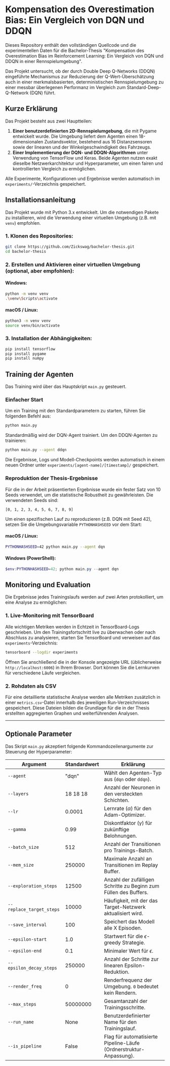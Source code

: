 # Kompensation des Overestimation Bias: Ein Vergleich von DQN und DDQN

Dieses Repository enthält den vollständigen Quellcode und die experimentellen Daten für die Bachelor-Thesis "Kompensation des Overestimation Bias im Reinforcement Learning: Ein Vergleich von DQN und DDQN in einer Rennspielumgebung".

Das Projekt untersucht, ob der durch Double Deep Q-Networks (DDQN) eingeführte Mechanismus zur Reduzierung der Q-Wert-Überschätzung auch in einer merkmalsbasierten, deterministischen Rennspielumgebung zu einer messbar überlegenen Performanz im Vergleich zum Standard-Deep-Q-Network (DQN) führt.

## Kurze Erklärung

Das Projekt besteht aus zwei Hauptteilen:
1.  **Einer benutzerdefinierten 2D-Rennspielumgebung**, die mit Pygame entwickelt wurde. Die Umgebung liefert dem Agenten einen 18-dimensionalen Zustandsvektor, bestehend aus 16 Distanzsensoren sowie der linearen und der Winkelgeschwindigkeit des Fahrzeugs.
2.  **Einer Implementierung der DQN- und DDQN-Algorithmen** unter Verwendung von TensorFlow und Keras. Beide Agenten nutzen exakt dieselbe Netzwerkarchitektur und Hyperparameter, um einen fairen und kontrollierten Vergleich zu ermöglichen.

Alle Experimente, Konfigurationen und Ergebnisse werden automatisch im `experiments/`-Verzeichnis gespeichert.

## Installationsanleitung

Das Projekt wurde mit Python 3.x entwickelt. Um die notwendigen Pakete zu installieren, wird die Verwendung einer virtuellen Umgebung (z.B. mit `venv`) empfohlen.

### 1. Klonen des Repositories:

```bash
git clone https://github.com/Zickswag/bachelor-thesis.git
cd bachelor-thesis
````

### 2. Erstellen und Aktivieren einer virtuellen Umgebung (optional, aber empfohlen):

#### Windows:

```bash
python -m venv venv
.\venv\Scripts\activate
```

#### macOS / Linux:

```bash
python3 -m venv venv
source venv/bin/activate
```

### 3. Installation der Abhängigkeiten:

```bash
pip install tensorflow
pip install pygame
pip install numpy
```

## Training der Agenten

Das Training wird über das Hauptskript `main.py` gesteuert.

### Einfacher Start

Um ein Training mit den Standardparametern zu starten, führen Sie folgenden Befehl aus:

```bash
python main.py
```

Standardmäßig wird der DQN-Agent trainiert. Um den DDQN-Agenten zu trainieren:

```bash
python main.py --agent ddqn
```

Die Ergebnisse, Logs und Modell-Checkpoints werden automatisch in einem neuen Ordner unter `experiments/[agent-name]/[timestamp]/` gespeichert.

### Reproduktion der Thesis-Ergebnisse

Für die in der Arbeit präsentierten Ergebnisse wurde ein fester Satz von 10 Seeds verwendet, um die statistische Robustheit zu gewährleisten. Die verwendeten Seeds sind:

`[0, 1, 2, 3, 4, 5, 6, 7, 8, 9]`

Um einen spezifischen Lauf zu reproduzieren (z.B. DQN mit Seed 42), setzen Sie die Umgebungsvariable `PYTHONHASHSEED` vor dem Start:

#### macOS / Linux:

```bash
PYTHONHASHSEED=42 python main.py --agent dqn
```

#### Windows (PowerShell):

```powershell
$env:PYTHONHASHSEED=42; python main.py --agent dqn
```

## Monitoring und Evaluation

Die Ergebnisse jedes Trainingslaufs werden auf zwei Arten protokolliert, um eine Analyse zu ermöglichen:

### 1. Live-Monitoring mit TensorBoard

Alle wichtigen Metriken werden in Echtzeit in TensorBoard-Logs geschrieben. Um den Trainingsfortschritt live zu überwachen oder nach Abschluss zu analysieren, starten Sie TensorBoard und verweisen auf das `experiments`-Verzeichnis:

```bash
tensorboard --logdir experiments
```
Öffnen Sie anschließend die in der Konsole angezeigte URL (üblicherweise `http://localhost:6006`) in Ihrem Browser. Dort können Sie die Lernkurven für verschiedene Läufe vergleichen.

### 2. Rohdaten als CSV

Für eine detaillierte statistische Analyse werden alle Metriken zusätzlich in einer `metrics.csv`-Datei innerhalb des jeweiligen Run-Verzeichnisses gespeichert. Diese Dateien bilden die Grundlage für die in der Thesis erstellten aggregierten Graphen und weiterführenden Analysen.

---

## Optionale Parameter

Das Skript `main.py` akzeptiert folgende Kommandozeilenargumente zur Steuerung der Hyperparameter:

| Argument                 | Standardwert | Erklärung                                                          |
| ------------------------ | ------------ | ------------------------------------------------------------------ |
| `--agent`                | "dqn"        | Wählt den Agenten-Typ aus (`dqn` oder `ddqn`).                     |
| `--layers`               | 18 18 18     | Anzahl der Neuronen in den versteckten Schichten.                  |
| `--lr`                   | 0.0001       | Lernrate ($\alpha$) für den Adam-Optimizer.                        |
| `--gamma`                | 0.99         | Diskontfaktor ($\gamma$) für zukünftige Belohnungen.               |
| `--batch_size`           | 512          | Anzahl der Transitionen pro Trainings-Batch.                       |
| `--mem_size`             | 250000       | Maximale Anzahl an Transitionen im Replay Buffer.                  |
| `--exploration_steps`    | 12500        | Anzahl der zufälligen Schritte zu Beginn zum Füllen des Buffers.   |
| `--replace_target_steps` | 10000        | Häufigkeit, mit der das Target-Netzwerk aktualisiert wird.         |
| `--save_interval`        | 100          | Speichert das Modell alle X Episoden.                              |
| `--epsilon-start`        | 1.0          | Startwert für die $\epsilon$-greedy Strategie.                     |
| `--epsilon-end`          | 0.1          | Minimaler Wert für $\epsilon$.                                     |
| `--epsilon_decay_steps`  | 250000       | Anzahl der Schritte zur linearen Epsilon-Reduktion.                |
| `--render_freq`          | 0            | Renderfrequenz der Umgebung. `0` bedeutet kein Rendern.            |
| `--max_steps`            | 50000000     | Gesamtanzahl der Trainingsschritte.                                |
| `--run_name`             | None         | Benutzerdefinierter Name für den Trainingslauf.                    |
| `--is_pipeline`          | False        | Flag für automatisierte Pipeline-Läufe (Ordnerstruktur-Anpassung). |

